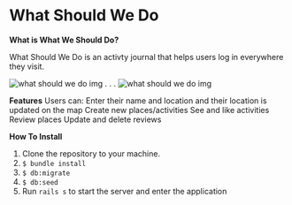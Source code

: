 # What Should We Do

**What is What We Should Do?**

What Should We Do is an activty journal that helps users log in everywhere they visit. 

![what should we do img](https://i.imgur.com/9Cuydg6.png)
.
.
.
![what should we do img](https://i.imgur.com/vYPMVAO.png)

**Features**
Users can:
Enter their name and location and their location is updated on the map
Create new places/activities
See and like activities
Review places
Update and delete reviews

**How To Install** 
1. Clone the repository to your machine.
2. `$ bundle install`
3. `$ db:migrate`
4. `$ db:seed`
5. Run `rails s` to start the server and enter the application
